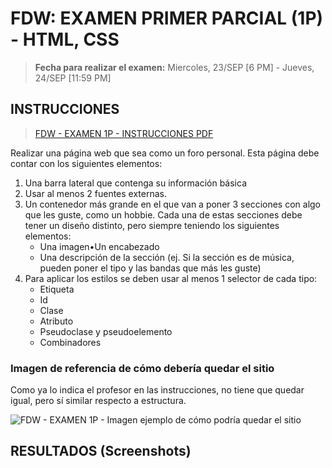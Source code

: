 # FDW: EXAMEN PRIMER PARCIAL (1P) - HTML, CSS

> **Fecha para realizar el examen:** Miercoles, 23/SEP [6 PM] - Jueves, 24/SEP
> [11:59 PM]

## INSTRUCCIONES

> [FDW - EXAMEN 1P - INSTRUCCIONES PDF](FDW_1P%20-%20INSTRUCCIONES%20Primer%20Examen%20Parcial%20-%2023-SEP-2021.pdf "FDW - EXAMEN 1P - INSTRUCCIONES PDF")

Realizar una página web que sea como un foro personal. Esta página debe contar
con los siguientes elementos:

1. Una barra lateral que contenga su información básica
2. Usar al menos 2 fuentes externas.
3. Un contenedor más grande en el que van a poner 3 secciones con algo que les
   guste, como un hobbie. Cada una de estas secciones debe tener un diseño
   distinto, pero siempre teniendo los siguientes elementos:
   - Una imagen•Un encabezado
   - Una descripción de la sección (ej. Si la sección es de música, pueden poner
     el tipo y las bandas que más les guste)
4. Para aplicar los estilos se deben usar al menos 1 selector de cada tipo:
   - Etiqueta
   - Id
   - Clase
   - Atributo
   - Pseudoclase y pseudoelemento
   - Combinadores

### Imagen de referencia de cómo debería quedar el sitio

Como ya lo indica el profesor en las instrucciones, no tiene que quedar igual,
pero sí similar respecto a estructura.

![FDW - EXAMEN 1P - Imagen ejemplo de cómo podría quedar el sitio](FDW_1P_ImagenEjemploResultadoProfe_Web%201920%20–%201.png "FDW - EXAMEN 1P - Imagen ejemplo de cómo podría quedar el sitio")

## RESULTADOS (Screenshots)
